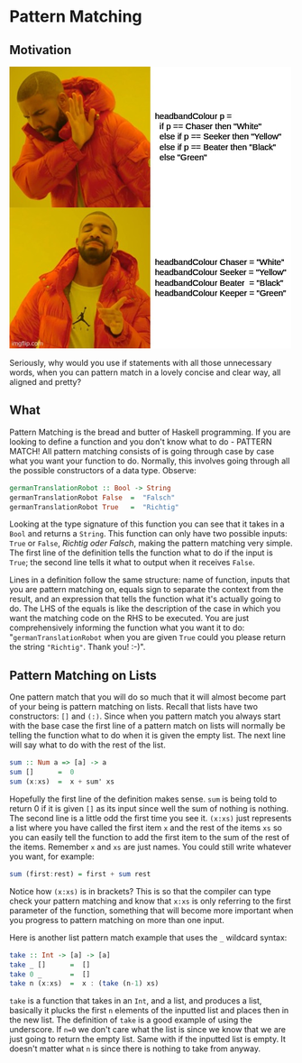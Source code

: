 # Pattern Matching

## Motivation

![Motivational Meme](PatternMatchingMotivation.jpg)

Seriously, why would you use if statements with all those unnecessary words, when you can pattern match in a lovely concise and clear way, all aligned and pretty?

## What

Pattern Matching is the bread and butter of Haskell programming. If you are looking to define a function and you don't know what to do -  PATTERN MATCH! All pattern matching consists of is going through case by case what you want your function to do. Normally, this involves going through all the possible constructors of a data type. Observe:

```haskell
germanTranslationRobot :: Bool -> String
germanTranslationRobot False  =  "Falsch"
germanTranslationRobot True   =  "Richtig"
```

Looking at the type signature of this function you can see that it takes in a `Bool` and returns a `String`. This function can only have two possible inputs: `True` or `False`, _Richtig oder Falsch_, making the pattern matching very simple. The first line of the definition tells the function what to do if the input is `True`; the second line tells it what to output when it receives `False`.

Lines in a definition follow the same structure: name of function, inputs that you are pattern matching on, equals sign to separate the context from the result, and an expression that tells the function what it's actually going to do. The LHS of the equals is like the description of the case in which you want the matching code on the RHS to be executed. You are just comprehensively informing the function what you want it to do: "`germanTranslationRobot` when you are given `True` could you please return the string `"Richtig"`. Thank you! :-)".

## Pattern Matching on Lists

One pattern match that you will do so much that it will almost become part of your being is pattern matching on lists. Recall that lists have two constructors: `[]` and `(:)`. Since when you pattern match you always start with the base case the first line of a pattern match on lists will normally be telling the function what to do when it is given the empty list. The next line will say what to do with the rest of the list.

```haskell
sum :: Num a => [a] -> a
sum []      =  0
sum (x:xs)  =  x + sum' xs
```

Hopefully the first line of the definition makes sense. `sum` is being told to return 0 if it is given `[]` as its input since well the sum of nothing is nothing. The second line is a little odd the first time you see it. `(x:xs)` just represents a list where you have called the first item `x` and the rest of the items `xs` so you can easily tell the function to add the first item to the sum of the rest of the items. Remember `x` and `xs` are just names. You could still write whatever you want, for example:

```haskell
sum (first:rest) = first + sum rest
```

Notice how `(x:xs)` is in brackets? This is so that the compiler can type check your pattern matching and know that `x:xs` is only referring to the first parameter of the function, something that will become more important when you progress to pattern matching on more than one input.

Here is another list pattern match example that uses the `_` wildcard syntax:

``` haskell
take :: Int -> [a] -> [a]
take _ []      =  []
take 0 _       =  []
take n (x:xs)  =  x : (take (n-1) xs)
```

`take` is a function that takes in an `Int`, and a list, and produces a list, basically it plucks the first `n` elements of the inputted list and places then in the new list. The definition of `take` is a good example of using the underscore. If `n=0` we don't care what the list is since we know that we are just going to return the empty list. Same with if the inputted list is empty. It doesn't matter what `n` is since there is nothing to take from anyway.


